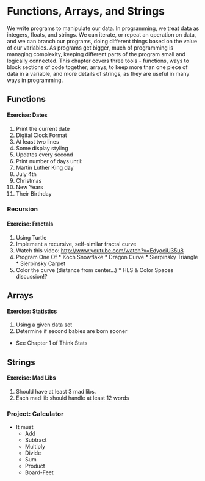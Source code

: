 # Functions, Arrays, and Strings

We write programs to manipulate our data. In programming, we treat data as
integers, floats, and strings. We can iterate, or repeat an operation on data,
and we can branch our programs, doing different things based on the value of
our variables. As programs get bigger, much of programming is managing
complexity, keeping different parts of the program small and logically
connected. This chapter covers three tools - functions, ways to block sections
of code together; arrays, to keep more than one piece of data in a variable, and
more details of strings, as they are useful in many ways in programming.

## Functions




#### Exercise: Dates

1. Print the current date
  1. Digital Clock Format
  1. At least two lines
  1. Some display styling
  1. Updates every second
1. Print number of days until:
  1. Martin Luther King day
  1. July 4th
  1. Christmas
  1. New Years
  1. Their Birthday

### Recursion

#### Exercise: Fractals

1. Using Turtle
1. Implement a recursive, self-similar fractal curve
  1. Watch this video: http://www.youtube.com/watch?v=EdyociU35u8
  1. Program One Of
    * Koch Snowflake
    * Dragon Curve
    * Sierpinsky Triangle
    * Sierpinsky Carpet
  1. Color the curve (distance from center...)
    * HLS & Color Spaces discussion!?

## Arrays

#### Exercise: Statistics

1. Using a given data set
1. Determine if second babies are born sooner
  * See Chapter 1 of Think Stats

## Strings

#### Exercise: Mad Libs

1. Should have at least 3 mad libs.
1. Each mad lib should handle at least 12 words

### Project: Calculator

* It must
  * Add
  * Subtract
  * Multiply
  * Divide
  * Sum
  * Product
  * Board-Feet
